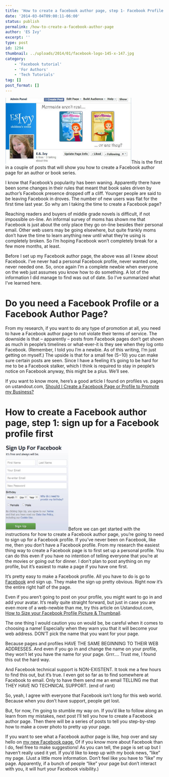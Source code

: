 ```yaml
---
title: 'How to create a facebook author page, step 1- Facebook Profile or Facebook Page?'
date: '2014-03-04T09:00:11-06:00'
status: publish
permalink: /how-to-create-a-facebook-author-page
author: 'ES Ivy'
excerpt: ''
type: post
id: 1294
thumbnail: ../uploads/2014/01/facebook-logo-145-x-147.jpg
category:
    - 'Facebook tutorial'
    - 'For Authors'
    - 'Tech Tutorials'
tag: []
post_format: []
---
```

![how to create a facebook author page example cover photo](../uploads/2014/01/facebook-cover-photo-tutorial-on-facebook.jpg "facebook page cover photo")This is the first in a couple of posts that will show you how to create a Facebook author page for an author or book series.

I know that Facebook’s popularity has been waning. Apparently there have been some changes in their rules that meant that book sales driven by author’s Facebook presence dropped off a cliff. Younger people are said to be leaving Facebook in droves. The number of new users was flat for the first time last year. So why am I taking the time to create a Facebook page?

Reaching readers and buyers of middle grade novels is difficult, if not impossible on-line. An informal survey of moms has shown me that Facebook is just about the only place they go on-line besides their personal email. Other web users may be going elsewhere, but quite frankly moms don’t have the time to learn anything new until what they’re using is completely broken. So I’m hoping Facebook won’t completely break for a few more months, at least.

Before I set up my Facebook author page, the above was all I knew about Facebook. I’ve never had a personal Facebook profile, never wanted one, never needed one. So, once again I’m a complete newbie when everyone on the web just assumes you know how to do something. A lot of the information I did manage to find was out of date. So I’ve summarized what I’ve learned here.

Do you need a Facebook Profile or a Facebook Author Page?
=========================================================

From my research, if you want to do any type of promotion at all, you need to have a Facebook author page to not violate their terms of service. The downside is that – apparently – posts from Facebook pages don’t get shown as much in people’s timelines or what-ever-it is they see when they log onto Facebook. (Remember, I told you I’m a newbie. As of this writing, I’m just getting on myself.) The upside is that for a small fee ($5-$10) you can make sure certain posts are seen. Since I have a feeling it’s going to be hard for me to be a Facebook stalker, which I think is required to stay in people’s notice on Facebook anyway, this might be a plus. We’ll see.

If you want to know more, here’s a good article I found on profiles vs. pages on ustandout.com, [Should I Create a Facebook Page or Profile to Promote my Business?](http://ustandout.com/facebook/should-i-create-a-facebook-page-or-profile-to-promote-my-business "Should I create a Facebook page or profile?")

How to create a Facebook author page, step 1: sign up for a Facebook profile first
==================================================================================

[![facebook sign up image](../uploads/2014/01/facebook-sign-up.jpg)](http://192.168.1.34:4945/wp-content/uploads/2014/01/facebook-sign-up.jpg)Before we can get started with the instructions for how to create a Facebook author page, you’re going to need to sign up for a Facebook profile. If you’ve never been on Facebook, like me, then you don’t have a Facebook profile. From my research the easiest thing way to create a Facebook page is to first set up a personal profile. You can do this even if you have no intention of telling everyone that you’re at the movies or going out for dinner. I don’t plan to post anything on my profile, but it’s easiest to make a page if you have one first.

It’s pretty easy to make a Facebook profile. All you have to do is go to [Facebook](https://www.facebook.com/ "Facebook") and sign up. They make the sign up pretty obvious. Right now it’s the entire right half of the page.

Even if you aren’t going to post on your profile, you might want to go in and add your avatar. It’s really quite straight forward, but just in case you are even more of a web-newbie than me, try this article on Ustandout.com, [How to Size your Facebook Profile Picture &amp; Thumbnail](http://ustandout.com/facebook/size-facebook-profile-picture-thumbnail "facebook profile picture").

The one thing I would caution you on would be, be careful when it comes to choosing a name! Especially when they warn you that it will become your web address. DON’T pick the name that you want for your page.

Because pages and profiles HAVE THE SAME BEGINNING TO THEIR WEB ADDRESSES. And even if you go in and change the name on your profile, they won’t let you have the name for your page. Grrr…. Trust me, I found this out the hard way.

And Facebook technical support is NON-EXISTENT. It took me a few hours to find this out, but it’s true. I even got so far as to find somewhere at Facebook to email. Only to have them send me an email TELLING me that THEY HAVE NO TECHNICAL SUPPORT. (end of rant)

So, yeah, I agree with everyone that Facebook isn’t long for this web world. Because when you don’t have support, people get lost.

But, for now, I’m going to stumble my way on. If you’d like to follow along an learn from my mistakes, next post I’ll tell you how to create a Facebook author page. Then there will be a series of posts to tell you step-by-step how to make a cover photo to pretty up your page.

If you want to see what a Facebook author page is like, hop over and say hello on [my new Facebook page.](https://www.facebook.com/E.S.IvyAuthor "E.S. Ivy's Facebook page") Of if you know more about Facebook than I do, feel free to make suggestions! As you can tell, the page is set up but I haven’t really used it yet. If you’d like to keep up with my book news, “like” my page. (Just a little more information. Don’t feel like you have to “like” my page. Apparently, if a bunch of people “like” your page but don’t interact with you, it will hurt your Facebook visibility.)